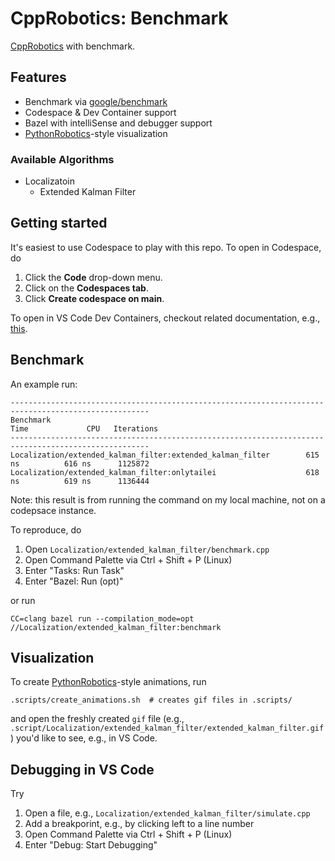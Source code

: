 # CppRobotics: Benchmark

[CppRobotics](https://github.com/onlytailei/CppRobotics) with benchmark.

## Features

- Benchmark via [google/benchmark](https://github.com/google/benchmark)
- Codespace & Dev Container support
- Bazel with intelliSense and debugger support
- [PythonRobotics](https://github.com/AtsushiSakai/PythonRobotics)-style visualization 

### Available Algorithms

- Localizatoin
    - Extended Kalman Filter

## Getting started

It's easiest to use Codespace to play with this repo.
To open in Codespace, do

1. Click the **Code** drop-down menu.
1. Click on the **Codespaces tab**.
1. Click **Create codespace on main**.

To open in VS Code Dev Containers, checkout related documentation, e.g., [this](https://github.com/microsoft/vscode-remote-try-cpp/tree/main#vs-code-dev-containers).

## Benchmark

An example run:

```
-----------------------------------------------------------------------------------------------------
Benchmark                                                           Time             CPU   Iterations
-----------------------------------------------------------------------------------------------------
Localization/extended_kalman_filter:extended_kalman_filter        615 ns          616 ns      1125872
Localization/extended_kalman_filter:onlytailei                    618 ns          619 ns      1136444
```
Note: this result is from running the command on my local machine, not on a codepsace instance.

To reproduce, do

1. Open `Localization/extended_kalman_filter/benchmark.cpp`
1. Open Command Palette via Ctrl + Shift + P (Linux)
1. Enter "Tasks: Run Task"
1. Enter "Bazel: Run (opt)"

or run

```
CC=clang bazel run --compilation_mode=opt //Localization/extended_kalman_filter:benchmark
```

## Visualization

To create [PythonRobotics](https://github.com/AtsushiSakai/PythonRobotics)-style animations, run

```
.scripts/create_animations.sh  # creates gif files in .scripts/
```

and open the freshly created `gif` file (e.g., `.script/Localization/extended_kalman_filter/extended_kalman_filter.gif`) you'd like to see, e.g., in VS Code.

## Debugging in VS Code

Try

1. Open a file, e.g., `Localization/extended_kalman_filter/simulate.cpp`
1. Add a breakporint, e.g., by clicking left to a line number
1. Open Command Palette via Ctrl + Shift + P (Linux)
1. Enter "Debug: Start Debugging"
